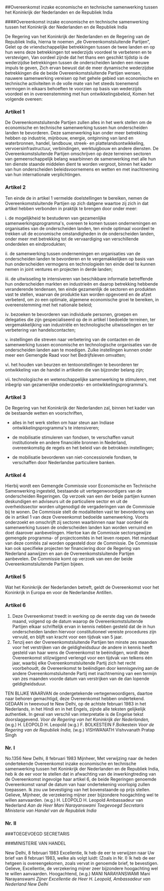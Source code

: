 <meta http-equiv='Content-Type' content='text/html; charset=utf-8' />

##Overeenkomst inzake economische en technische samenwerking tussen het Koninkrijk der Nederlanden en de Republiek India

####Overeenkomst inzake economische en technische samenwerking tussen het Koninkrijk der Nederlanden en de Republiek India

De Regering van het Koninkrijk der Nederlanden en de Regering van de Republiek India, hierna te noemen „de Overeenkomstsluitende Partijen”, Gelet op de vriendschappelijke betrekkingen tussen de twee landen en op hun wens deze betrekkingen tot wederzijds voordeel te verbeteren en te verstevigen, Van oordeel zijnde dat het thans een geschikt tijdstip is de wederzijdse betrekkingen tussen de onderscheiden landen een nieuwe impuls te geven, Zich ervan bewust dat de meer dynamische wederzijdse betrekkingen die de beide Overeenkomstsluitende Partijen wensen, nauwere samenwerking vereisen op het gehele gebied van economische en technische activiteiten in de volle mate van het steeds toenemend vermogen in eikaars behoeften te voorzien op basis van wederzijds voordeel en in overeenstemming met hun ontwikkelingsbeleid, Komen het volgende overeen:    

### Artikel  1  

De Overeenkomstsluitende Partijen zullen alles in het werk stellen om de economische en technische samenwerking tussen hun onderscheiden landen te bevorderen. Deze samenwerking kan onder meer betrekking hebben op industrie, mijnbouw, energie, ontginning van land en waterbronnen, handel, landbouw, streek- en plattelandsontwikkeling, vervoersinfrastructuur, verbindingen, werktuigbouw en andere diensten. De Overeenkomstsluitende Partijen omschrijven op deze terreinen sectoren van gemeenschappelijk belang waarbinnen de samenwerking met alle hun ten dienste staande middelen dient te worden vergroot, binnen het kader van hun onderscheiden beleidsvoornemens en wetten en met inachtneming van hun internationale verplichtingen.  

### Artikel  2  

Ten einde de in artikel 1 vermelde doelstellingen te bereiken, nemen de Overeenkomstsluitende Partijen op zich datgene waartoe zij zich in dat artikel hebben verbonden in praktijk te brengen door onder meer: 

i. de mogelijkheid te bestuderen van gezamenlijke samenwerkingsprogramma's, overeen te komen tussen ondernemingen en organisaties van de onderscheiden landen, ten einde optimaal voordeel te trekken uit de economische omstandigheden in de onderscheiden landen, onder meer met betrekking tot de vervaardiging van verschillende onderdelen en eindprodukten;  

ii. de samenwerking tussen ondernemingen en organisaties van de onderscheiden landen te bevorderen en te vergemakkelijken op basis van hun onderscheiden vermogens en technologieën ten einde deel te kunnen nemen in joint ventures en projecten in derde landen;  

iii. de uitwisseling te intensiveren van beschikbare informatie betreffende hun onderscheiden markten en industrieën en daarop betrekking hebbende veranderende tendensen, ten einde gezamenlijk de sectoren en produkten vast te stellen, waarvan de produktie kan worden opgevoerd en de afzet verbeterd, om zo een optimale, algemene economische groei te bereiken, in overeenstemming met het nationale beleid;  

iv. bezoeken te bevorderen van individuele personen, groepen en delegaties die zijn gespecialiseerd op de in artikel I bedoelde terreinen, ter vergemakkelijking van industriële en technologische uitwisselingen en ter verbetering van handelscontacten;  

v. instellingen die streven naar verbetering van de contacten en de samenwerking tussen economische en technologische organisaties van de onderscheiden landen aan te moedigen. Zulke instellingen kunnen onder meer een Gemengde Raad voor het Bedrijfsleven omvatten;  

vi. het houden van beurzen en tentoonstellingen te bevorderen ter ontwikkeling van de handel in artikelen die van bijzonder belang zijn;  

vii. technologische en wetenschappelijke samenwerking te stimuleren, met inbegrip van gezamenlijke onderzoeks- en ontwikkelingsprogramma's.    

### Artikel  3  

De Regering van het Koninkrijk der Nederlanden zal, binnen het kader van de bestaande wetten en voorschriften, 

- alles in het werk stellen om haar steun aan Indiase ontwikkelingsprogramma's te intensiveren;  

- de mobilisatie stimuleren van fondsen, te verschaffen vanuit institutionele en andere financiële bronnen in Nederland, overeenkomstig de regels en het beleid van de betrokken instellingen;  

- de mobilisatie bevorderen van niet-concessionele fondsen, te verschaffen door Nederlandse particuliere banken.    

### Artikel  4  

Hierbij wordt een Gemengde Commissie voor Economische en Technische Samenwerking ingesteld, bestaande uit vertegenwoordigers van de onderscheiden Regeringen. Op verzoek van een der beide partijen kunnen deskundigen en adviseurs uit de particuliere sector en uit de overheidssector worden uitgenodigd de vergaderingen van de Commissie bij te wonen. De Commissie stelt de modaliteiten vast ter bevordering van de in artikel 1 van deze Overeenkomst bedoelde samenwerking. Voorts onderzoekt en omschrijft zij sectoren waarbinnen naar haar oordeel de samenwerking tussen de onderscheiden landen kan worden verruimd en doet daarover aanbevelingen. Hiertoe kan de Commissie sectorsgewijze gemengde programma- of projectcomités in het leven roepen. Het mandaat van deze comités zal worden opgesteld door de Commissie. De Commissie kan ook specifieke projecten ter financiering door de Regering van Nederland aanwijzen en aan de Overeenkomstsluitende Partijen aanbevelen. De Commissie komt op verzoek van een der beide Overeenkomstsluitende Partijen bijeen.  

### Artikel  5  

Wat het Koninkrijk der Nederlanden betreft, geldt de Overeenkomst voor het Koninkrijk in Europa en voor de Nederlandse Antillen.  

### Artikel  6  

1.  Deze Overeenkomst treedt in werking op de eerste dag van de tweede maand, volgend op de datum waarop de Overeenkomstsluitende Partijen elkaar schriftelijk ervan in kennis nebben gesteld dat de in hun onderscheiden landen hiervoor constitutioneel vereiste procedures zijn vervuld, en blijft van kracht voor een tijdvak van 5 jaar.   
2.  Tenzij een der Overeenkomstsluitende Partijen ten minste zes maanden voor het verstrijken van de geldigheidsduur de andere in kennis heeft gesteld van haar wens de Overeenkomst te beëindigen, wordt deze Overeenkomst stilzwijgend verlengd voor een tijdvak van telkens één jaar, waarbij elke Overeenkomstsluitende Partij zich het recht voorbehoudt, de Overeenkomst te beëindigen door kennisgeving aan de andere Overeenkomstsluitende Partij met inachtneming van een termijn van zes maanden voorde datum van verstrijken van de dan lopende geldigheidsduur.   

TEN BLIJKE WAARVAN de ondergetekende vertegenwoordigers, daartoe naar behoren gemachtigd, deze Overeenkomst hebben ondertekend. GEDAAN in tweevoud te New Delhi, op de achtste februari 1983 in het Nederlands, in het Hindi en in het Engels, zijnde alle teksten gelijkelijk authentiek. In geval van verschil van interpretatie is de Engelse tekst doorslaggevend.  *Voor de Regering van het Koninkrijk der Nederlanden,*  (w.g.) H. LEOPOLD H. Leopold (w.g.) F. BOLKESTEIN F.Bolkestein  *Voor de Regering van de Republiek India,*  (w.g.) VISHWANATH Vishvvanath Pratap Singh  

### Nr.  I  

No.1356 New Delhi, 8 februari 1983 Mijnheer, Met verwijzing naar de heden ondertekende Overeenkomst inzake economische en technische samenwerking tussen het Koninkrijk der Nederlanden en de Republiek India, heb ik de eer voor te stellen dat in afwachting van de inwerkingtreding van de Overeenkomst ingevolge haar artikel 6, de beide Regeringen genoemde Overeenkomst vanaf de datum van haar ondertekening voorlopig zullen toepassen. Ik zou uw bevestiging van het bovenstaande op prijs stellen. Gelieve, Mijnheer, de verzekering mijner zeer bijzondere hoogachting wel te willen aanvaarden. (w.g.) H. LEOPOLD H. Leopold Ambassadeur van Nederland  *Aan de Heer Mani Narayanswami*   *Toegevoegd Secretaris*   *Ministerie van Handel*   *van de Republiek India*    

### Nr.  II  

###TOEGEVOEGD SECRETARIS

###MINISTERIE VAN HANDEL

New Delhi, 8 februari 1983 Excellentie, Ik heb de eer te verwijzen naar Uw brief van 8 februari 1983, welke als volgt luidt:  (Zoals in Nr. I)  Ik heb de eer hetgeen is overeengekomen, zoals vervat in genoemde brief, te bevestigen. Gelieve, Excellentie, de verzekering mijner zeer bijzondere hoogachting wel te willen aanvaarden. Hoogachtend, (w.g.) MANI NARAYANSWAMI Mani Narayanswami  *Zijner Excellentie*   *de Heer H. Leopold,*   *Ambassadeur van Nederland*   *New Delhi*    
